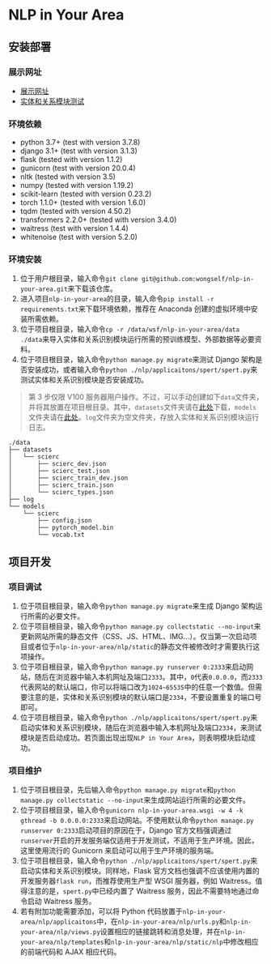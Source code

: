# NLP in Your Area

## 安装部署

### 展示网址

- [展示网址](http://101.124.42.4:2333)
- [实体和关系模块测试](http://101.124.42.4:2334)

### 环境依赖
- python 3.7+ (test with version 3.7.8)
- django 3.1+ (test with version 3.1.3)
- flask (tested with version 1.1.2)
- gunicorn (test with version 20.0.4)
- nltk (tested with version 3.5)
- numpy (tested with version 1.19.2)
- scikit-learn (tested with version 0.23.2)
- torch 1.1.0+ (tested with version 1.6.0)
- tqdm (tested with version 4.50.2)
- transformers 2.2.0+ (tested with version 3.4.0)
- waitress (test with version 1.4.4)
- whitenoise (test with version 5.2.0)

### 环境安装

1. 位于用户根目录，输入命令`git clone git@github.com:wongself/nlp-in-your-area.git`来下载该仓库。
2. 进入项目`nlp-in-your-area`的目录，输入命令`pip install -r requirements.txt`来下载环境依赖，推荐在 Anaconda 创建的虚拟环境中安装所需依赖。
3. 位于项目根目录，输入命令`cp -r /data/wsf/nlp-in-your-area/data ./data`来导入实体和关系识别模块运行所需的预训练模型、外部数据等必要资料。
4. 位于项目根目录，输入命令`python manage.py migrate`来测试 Django 架构是否安装成功，或者输入命令`python ./nlp/applicaitons/spert/spert.py`来测试实体和关系识别模块是否安装成功。

> 第 3 步仅限 V100 服务器用户操作。不过，可以手动创建如下`data`文件夹，并将其放置在项目根目录。其中，`datasets`文件夹请在[此处](http://lavis.cs.hs-rm.de/storage/spert/public/datasets/scierc/)下载，`models`文件夹请在[此处](http://lavis.cs.hs-rm.de/storage/spert/public/models/scierc/)。`log`文件夹为空文件夹，存放入实体和关系识别模块运行日志。

```
./data
├── datasets
│   └── scierc
│       ├── scierc_dev.json
│       ├── scierc_test.json
│       ├── scierc_train_dev.json
│       ├── scierc_train.json
│       └── scierc_types.json
├── log
└── models
    └── scierc
        ├── config.json
        ├── pytorch_model.bin
        └── vocab.txt
```

## 项目开发

### 项目调试

1. 位于项目根目录，输入命令`python manage.py migrate`来生成 Django 架构运行所需的必要文件。
2. 位于项目根目录，输入命令`python manage.py collectstatic --no-input`来更新网站所需的静态文件（CSS、JS、HTML、IMG...）。仅当第一次启动项目或者位于`nlp-in-your-area/nlp/static`的静态文件被修改时才需要执行这项操作。
3. 位于项目根目录，输入命令`python manage.py runserver 0:2333`来启动网站，随后在浏览器中输入本机网址及端口`2333`。其中，`0`代表`0.0.0.0`，而`2333`代表网站的默认端口，你可以将端口改为`1024~65535`中的任意一个数值。但需要注意的是，实体和关系识别模块的默认端口是`2334`，不要设置重复的端口号即可。
4. 位于项目根目录，输入命令`python ./nlp/applicaitons/spert/spert.py`来启动实体和关系识别模块，随后在浏览器中输入本机网址及端口`2334`，来测试模块是否启动成功。若页面出现出现`NLP in Your Area`，则表明模块启动成功。

### 项目维护

1. 位于项目根目录，先后输入命令`python manage.py migrate`和`python manage.py collectstatic --no-input`来生成网站运行所需的必要文件。
2. 位于项目根目录，输入命令`gunicorn nlp-in-your-area.wsgi -w 4 -k gthread -b 0.0.0.0:2333`来启动网站。不使用默认命令`python manage.py runserver 0:2333`启动项目的原因在于，Django 官方文档强调通过`runserver`开启的开发服务端仅适用于开发测试，不适用于生产环境。因此，这里使用流行的 Gunicorn 来启动可以用于生产环境的服务端。
3. 位于项目根目录，输入命令`python ./nlp/applicaitons/spert/spert.py`来启动实体和关系识别模块。同样地，Flask 官方文档也强调不应该使用内置的开发服务器`flask run`，而推荐使用生产型 WSGI 服务器，例如 Waitress。值得注意的是，`spert.py`中已经内置了 Waitress 服务，因此不需要特地通过命令启动 Waitress 服务。
4. 若有附加功能需要添加，可以将 Python 代码放置于`nlp-in-your-area/nlp/applicaitons`中，在`nlp-in-your-area/nlp/urls.py`和`nlp-in-your-area/nlp/views.py`设置相应的链接跳转和消息处理，并在`nlp-in-your-area/nlp/templates`和`nlp-in-your-area/nlp/static/nlp`中修改相应的前端代码和 AJAX 相应代码。
